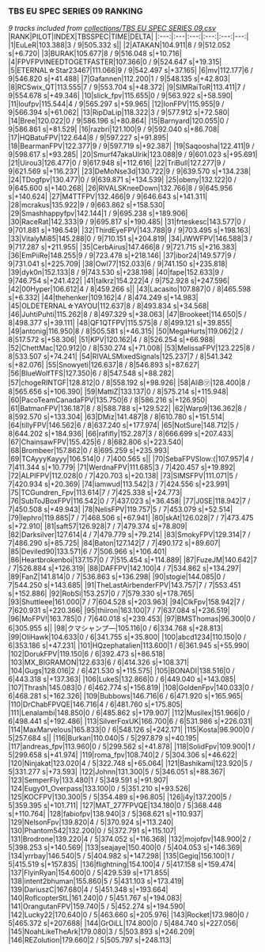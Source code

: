### TBS EU SPEC SERIES 09 RANKING
*9 tracks included from [collections/TBS EU SPEC SERIES 09.csv](/collections/TBS%20EU%20SPEC%20SERIES%2009.csv)*
|RANK|PILOT|INDEX|TBSSPEC|TIME|DELTA|
|:---:|:---|:---:|:---:|:---:|---:|
|1|EuLeR|103.388|3 / 9|505.332 s||
|2|ATAKAN|104.911|8 / 9|512.052 s|+6.720|
|3|BURAK|105.677|8 / 9|516.048 s|+10.716|
|4|FPVFPVINEEDTOGETFASTER|107.366|0 / 9|524.647 s|+19.315|
|5|ETERNAL☆Star23467|111.066|9 / 9|542.497 s|+37.165|
|6|mv|112.177|6 / 9|546.820 s|+41.488|
|7|Gafannen|112.200|1 / 9|548.135 s|+42.803|
|8|RCSwix_QT|113.555|7 / 9|553.704 s|+48.372|
|9|SIMRaiToR|113.411|7 / 9|554.678 s|+49.346|
|10|slick_fpv|115.655|0 / 9|563.922 s|+58.590|
|11|loufpv|115.544|4 / 9|565.297 s|+59.965|
|12|IonFPV|115.955|9 / 9|566.394 s|+61.062|
|13|RipDaLip|118.322|3 / 9|577.912 s|+72.580|
|14|Bree|120.022|0 / 9|586.196 s|+80.864|
|15|Barnyard|120.055|0 / 9|586.861 s|+81.529|
|16|razbri|121.100|9 / 9|592.040 s|+86.708|
|17|HQBatuFPV|122.644|8 / 9|597.227 s|+91.895|
|18|BearmanFPV|122.377|9 / 9|597.719 s|+92.387|
|19|Saqoosha|122.411|9 / 9|598.617 s|+93.285|
|20|Smurf47akaUlrik|123.088|9 / 9|601.023 s|+95.691|
|21|Uirou3|126.477|0 / 9|617.948 s|+112.616|
|22|TriBull|127.277|9 / 9|621.569 s|+116.237|
|23|DeMoNse3d|130.722|9 / 9|639.570 s|+134.238|
|24|TDogfpv|130.477|0 / 9|639.871 s|+134.539|
|25|obeny|132.122|0 / 9|645.600 s|+140.268|
|26|RIVALSKneeDown|132.766|8 / 9|645.956 s|+140.624|
|27|M4TTFPV|132.466|9 / 9|646.643 s|+141.311|
|28|mcrakus|135.922|9 / 9|663.862 s|+158.530|
|29|Smashhappyfpv|142.144|1 / 9|695.238 s|+189.906|
|30|RaceRat|142.333|9 / 9|695.817 s|+190.485|
|31|frteskesc|143.577|0 / 9|701.881 s|+196.549|
|32|ThirdEyeFPV|143.788|9 / 9|703.495 s|+198.163|
|33|VitalyMi85|145.288|0 / 9|710.151 s|+204.819|
|34|JWWFPV|146.588|3 / 9|717.287 s|+211.955|
|35|CerbAirus|147.466|8 / 9|721.715 s|+216.383|
|36|EmPiiRe|148.255|9 / 9|723.478 s|+218.146|
|37|ibor24|149.577|9 / 9|731.041 s|+225.709|
|38|Owl77|152.033|6 / 9|741.150 s|+235.818|
|39|dyk0n|152.133|8 / 9|743.530 s|+238.198|
|40|fape|152.633|9 / 9|746.754 s|+241.422|
|41|talkrz|154.222|4 / 9|752.928 s|+247.596|
|42|00Hyper|106.612|4 / 8|459.266 s||
|43|Lacasito|107.887|0 / 8|465.598 s|+6.332|
|44|thehenker|109.162|4 / 8|474.249 s|+14.983|
|45|OLDETERNAL☆YAYOU|112.637|8 / 8|493.834 s|+34.568|
|46|JuhtiPuhti|115.262|8 / 8|497.329 s|+38.063|
|47|Brookeet|114.650|5 / 8|498.377 s|+39.111|
|48|QF1QTFPV|115.575|8 / 8|499.121 s|+39.855|
|49|antonig|116.950|8 / 8|505.581 s|+46.315|
|50|MegaHurts|119.062|2 / 8|517.572 s|+58.306|
|51|KPV|120.162|4 / 8|526.254 s|+66.988|
|52|ChettMac|120.912|0 / 8|530.274 s|+71.008|
|53|MelissaFPV|123.225|8 / 8|533.507 s|+74.241|
|54|RIVALSMixedSignals|125.237|7 / 8|541.342 s|+82.076|
|55|Snowyeti|126.637|8 / 8|546.893 s|+87.627|
|56|BlueWolfTFS|127.350|6 / 8|547.548 s|+88.282|
|57|chogeRINTGF|128.812|0 / 8|558.192 s|+98.926|
|58|AliB㋡|128.400|8 / 8|565.656 s|+106.390|
|59|MattiZ|133.137|0 / 8|575.214 s|+115.948|
|60|PacoTeamCanadaFPV|135.750|6 / 8|586.216 s|+126.950|
|61|BatmanFPV|136.187|8 / 8|588.788 s|+129.522|
|62|Warp9|136.362|8 / 8|592.570 s|+133.304|
|63|DMiz|141.487|8 / 8|610.780 s|+151.514|
|64|tillyFPV|146.562|6 / 8|637.240 s|+177.974|
|65|NotSure|148.712|5 / 8|644.202 s|+184.936|
|66|rafifly|152.287|3 / 8|666.699 s|+207.433|
|67|ChainsawFPV|155.425|6 / 8|682.806 s|+223.540|
|68|Brombeer|157.862|0 / 8|695.259 s|+235.993|
|69|TCAyyyKayyy|106.514|0 / 7|400.565 s||
|70|SebaFPVSlow:(|107.957|4 / 7|411.344 s|+10.779|
|71|WerdnaFPV|111.685|3 / 7|420.457 s|+19.892|
|72|ALPIFPV|112.028|0 / 7|420.703 s|+20.138|
|73|SIMSFPV|111.071|5 / 7|420.934 s|+20.369|
|74|iamwud|113.542|3 / 7|424.556 s|+23.991|
|75|TCGundren_Fpv|113.614|7 / 7|425.338 s|+24.773|
|76|SubToJBoxFPV|116.542|0 / 7|437.023 s|+36.458|
|77|J0SE|118.942|7 / 7|450.508 s|+49.943|
|78|NelisFPV|119.757|5 / 7|453.079 s|+52.514|
|79|lephro|119.885|7 / 7|468.506 s|+67.941|
|80|skAt|126.028|7 / 7|473.475 s|+72.910|
|81|saft57|126.928|7 / 7|479.374 s|+78.809|
|82|Darksilver|127.614|4 / 7|479.779 s|+79.214|
|83|SmokyFPV|129.314|7 / 7|486.290 s|+85.725|
|84|Baton|127.142|7 / 7|490.172 s|+89.607|
|85|Deviled90|133.571|6 / 7|506.966 s|+106.401|
|86|Heartbrokenboi|137.157|0 / 7|515.454 s|+114.889|
|87|FuzeJM|140.642|7 / 7|526.884 s|+126.319|
|88|DAFFPV|142.100|4 / 7|534.862 s|+134.297|
|89|FanZ|141.814|0 / 7|536.863 s|+136.298|
|90|stogie|144.085|0 / 7|544.250 s|+143.685|
|91|TheLastAirbenderFPV|143.757|7 / 7|553.451 s|+152.886|
|92|RobSi|153.257|0 / 7|579.330 s|+178.765|
|93|Shuttleee|161.000|7 / 7|604.528 s|+203.963|
|94|ClkFpv|158.942|7 / 7|620.931 s|+220.366|
|95|thiiron|163.100|7 / 7|637.084 s|+236.519|
|96|MoFPV!|163.785|0 / 7|640.018 s|+239.453|
|97|BMSThomas|96.300|0 / 6|305.955 s||
|98|クマシャンプ―|105.116|0 / 6|334.768 s|+28.813|
|99|OliHawk|104.633|0 / 6|341.755 s|+35.800|
|100|abcd1234|110.150|0 / 6|353.186 s|+47.231|
|101|HQzephatalien|113.600|1 / 6|361.945 s|+55.990|
|102|DorukFPV|119.150|6 / 6|392.473 s|+86.518|
|103|MX_BIGRAMON|122.633|6 / 6|414.326 s|+108.371|
|104|Gugs|128.016|2 / 6|421.530 s|+115.575|
|105|BONADI|138.516|0 / 6|443.318 s|+137.363|
|106|LukeS|132.866|0 / 6|449.040 s|+143.085|
|107|Thrash|145.083|0 / 6|462.774 s|+156.819|
|108|GoldenFpv|140.033|0 / 6|468.281 s|+162.326|
|109|Bubbows|146.716|6 / 6|471.920 s|+165.965|
|110|DrChabFPVQE|146.716|4 / 6|481.760 s|+175.805|
|111|Lenalambi|148.850|0 / 6|485.862 s|+179.907|
|112|Musilex|151.966|0 / 6|498.441 s|+192.486|
|113|SilverFoxUK|166.700|6 / 6|531.986 s|+226.031|
|114|MaxMarvelous|165.833|0 / 6|548.126 s|+242.171|
|115|Kosta|96.900|0 / 5|257.684 s||
|116|Burkan|110.040|5 / 5|297.879 s|+40.195|
|117|andreas_fpv|113.960|0 / 5|299.562 s|+41.878|
|118|SolidFpv|109.900|1 / 5|299.658 s|+41.974|
|119|roma_fpv|108.740|2 / 5|304.306 s|+46.622|
|120|Ninjakat|123.020|4 / 5|322.748 s|+65.064|
|121|Bashikami|123.920|5 / 5|331.277 s|+73.593|
|122|Johnn|131.300|5 / 5|346.051 s|+88.367|
|123|SemperFly|133.480|1 / 5|349.591 s|+91.907|
|124|Eugy01_Overpass|133.100|0 / 5|351.210 s|+93.526|
|125|KOCFPV|130.300|5 / 5|354.489 s|+96.805|
|126|j4y|137.200|5 / 5|359.395 s|+101.711|
|127|MAT_277FPVQE|134.180|0 / 5|368.448 s|+110.764|
|128|fabiofpv|138.940|3 / 5|368.621 s|+110.937|
|129|NelsonFpv|139.820|4 / 5|370.924 s|+113.240|
|130|Phantom542|132.200|0 / 5|372.791 s|+115.107|
|131|Brodrone|139.220|4 / 5|374.052 s|+116.368|
|132|mojofpv|148.900|2 / 5|398.253 s|+140.569|
|133|seajaye|150.400|0 / 5|404.053 s|+146.369|
|134|yrrbay|146.540|5 / 5|404.982 s|+147.298|
|135|Gegiq|156.100|1 / 5|415.519 s|+157.835|
|136|flightning|154.100|4 / 5|417.158 s|+159.474|
|137|FlyinRyan|154.600|0 / 5|429.539 s|+171.855|
|138|intent2bhuman|155.860|5 / 5|431.103 s|+173.419|
|139|DariuszC|167.680|4 / 5|451.348 s|+193.664|
|140|RoflcopterStL|161.240|0 / 5|451.767 s|+194.083|
|141|OrangutanFPV|159.740|5 / 5|452.274 s|+194.590|
|142|Lucky22|170.640|0 / 5|463.660 s|+205.976|
|143|Rocket|173.980|0 / 5|465.372 s|+207.688|
|144|GrOiLL|174.800|0 / 5|484.740 s|+227.056|
|145|NoahLikeTheArk|179.080|3 / 5|503.893 s|+246.209|
|146|REZolution|179.660|2 / 5|505.797 s|+248.113|
